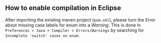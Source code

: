 ## How to enable compilation in Eclipse

After importing the existing maven project (`pom.xml`), please turn the *Error* about missing case labels for enum into a *Warning*. This is done in `Preferences > Java > Compiler > Errors/Warnings` by searching for `Incomplete 'switch' cases on enum`.

